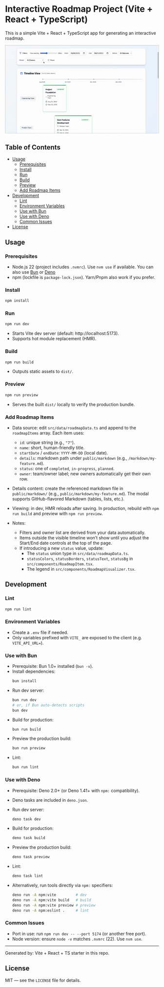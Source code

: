 # Interactive Roadmap Project (Vite + React + TypeScript)

This is a simple Vite + React + TypeScript app for generating an interactive roadmap.

![App Demo](./demo.gif)

## Table of Contents
- [Usage](#usage)
  - [Prerequisites](#prerequisites)
  - [Install](#install)
  - [Run](#run)
  - [Build](#build)
  - [Preview](#preview)
  - [Add Roadmap Items](#add-roadmap-items)
- [Development](#development)
  - [Lint](#lint)
  - [Environment Variables](#environment-variables)
  - [Use with Bun](#use-with-bun)
  - [Use with Deno](#use-with-deno)
  - [Common Issues](#common-issues)
- [License](#license)

## Usage

### Prerequisites
- Node.js 22 (project includes `.nvmrc`). Use `nvm use` if available. You can also use [Bun]((#use-with-bun)) or [Deno]((#use-with-deno))
- npm (lockfile is `package-lock.json`). Yarn/Pnpm also work if you prefer.

### Install
```bash
npm install
```

### Run
```bash
npm run dev
```
- Starts Vite dev server (default: http://localhost:5173).
- Supports hot module replacement (HMR).

### Build
```bash
npm run build
```
- Outputs static assets to `dist/`.

### Preview
```bash
npm run preview
```
- Serves the built `dist/` locally to verify the production bundle.

### Add Roadmap Items
- Data source: edit `src/data/roadmapData.ts` and append to the `roadmapItems` array. Each item uses:
  - `id`: unique string (e.g., `"7"`).
  - `name`: short, human-friendly title.
  - `startDate` / `endDate`: `YYYY-MM-DD` (local date).
  - `details`: markdown path under `public/markdown` (e.g., `/markdown/my-feature.md`).
  - `status`: one of `completed`, `in-progress`, `planned`.
  - `owner`: team/owner label; new owners automatically get their own row.

- Details content: create the referenced markdown file in `public/markdown/` (e.g., `public/markdown/my-feature.md`). The modal supports GitHub-flavored Markdown (tables, lists, etc.).

- Viewing: in dev, HMR reloads after saving. In production, rebuild with `npm run build` and preview with `npm run preview`.

- Notes:
  - Filters and owner list are derived from your data automatically.
  - Items outside the visible timeline won’t show until you adjust the Start/End date controls at the top of the page.
  - If introducing a new `status` value, update:
    - The `status` union type in `src/data/roadmapData.ts`.
    - `statusColors`, `statusBorders`, `statusText`, `statusBg` in `src/components/RoadmapItem.tsx`.
    - The legend in `src/components/RoadmapVisualizer.tsx`.

## Development

### Lint
```bash
npm run lint
```

### Environment Variables
- Create a `.env` file if needed.
- Only variables prefixed with `VITE_` are exposed to the client (e.g. `VITE_API_URL=`).

### Use with Bun
- Prerequisite: Bun 1.0+ installed (`bun -v`).
- Install dependencies:
  ```bash
  bun install
  ```
- Run dev server:
  ```bash
  bun run dev
  # or, if Bun auto-detects scripts
  bun dev
  ```
- Build for production:
  ```bash
  bun run build
  ```
- Preview the production build:
  ```bash
  bun run preview
  ```
- Lint:
  ```bash
  bun run lint
  ```

### Use with Deno
- Prerequisite: Deno 2.0+ (or Deno 1.41+ with `npm:` compatibility).
- Deno tasks are included in `deno.json`.

- Run dev server:
  ```bash
  deno task dev
  ```
- Build for production:
  ```bash
  deno task build
  ```
- Preview the production build:
  ```bash
  deno task preview
  ```
- Lint:
  ```bash
  deno task lint
  ```

- Alternatively, run tools directly via `npm:` specifiers:
  ```bash
  deno run -A npm:vite         # dev
  deno run -A npm:vite build   # build
  deno run -A npm:vite preview # preview
  deno run -A npm:eslint .     # lint
  ```

### Common Issues
- Port in use: run `npm run dev -- --port 5174` (or another free port).
- Node version: ensure `node -v` matches `.nvmrc` (22). Use `nvm use`.

---
Generated by: Vite + React + TS starter in this repo.

## License

MIT — see the `LICENSE` file for details.
